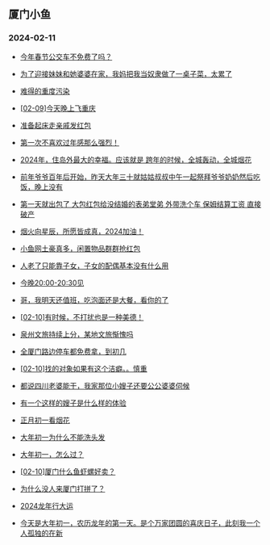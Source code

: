 ## 厦门小鱼 
### 2024-02-11

+ [今年春节公交车不免费了吗？](http://bbs.xmfish.com/read-htm-tid-18145376.html)

+ [为了迎接妹妹和她婆婆在家，我妈把我当奴隶做了一桌子菜，太累了](http://bbs.xmfish.com/read-htm-tid-18145377.html)

+ [难得的重度污染](http://bbs.xmfish.com/read-htm-tid-18145362.html)

+ [[02-09]今天晚上飞重庆](http://bbs.xmfish.com/read-htm-tid-18145351.html)

+ [准备起床走亲戚发红包](http://bbs.xmfish.com/read-htm-tid-18145363.html)

+ [第一次不喜欢过年感那么强烈！](http://bbs.xmfish.com/read-htm-tid-18145375.html)

+ [2024年，住岛外最大的幸福。应该就是 跨年的时候，全城轰动，全城烟花](http://bbs.xmfish.com/read-htm-tid-18145349.html)

+ [前年爷爷百年后开始，昨天大年三十就姑姑叔叔中午一起祭拜爷爷奶奶然后吃饭，晚上没有](http://bbs.xmfish.com/read-htm-tid-18145386.html)

+ [第一天就出包了 大包红包给没结婚的表弟堂弟 外带洗个车 保姆结算工资 直接破产](http://bbs.xmfish.com/read-htm-tid-18145366.html)

+ [烟火向星辰，所愿皆成真，2024加油！](http://bbs.xmfish.com/read-htm-tid-18145355.html)

+ [小鱼网土豪真多，闲置物品群群抢红包](http://bbs.xmfish.com/read-htm-tid-18145382.html)

+ [人老了只能靠子女，子女的配偶基本没有什么用](http://bbs.xmfish.com/read-htm-tid-18145402.html)

+ [今晚20:00-20:30见](http://bbs.xmfish.com/read-htm-tid-18145383.html)

+ [哥，我明天还值班，吃泡面还是大餐，看你的了](http://bbs.xmfish.com/read-htm-tid-18145380.html)

+ [[02-10]有时候，不打扰也是一种美德！](http://bbs.xmfish.com/read-htm-tid-18145373.html)

+ [泉州文旅持续上分，某地文旅惭愧吗](http://bbs.xmfish.com/read-htm-tid-18145404.html)

+ [全厦门路边停车都免费拿，到初几](http://bbs.xmfish.com/read-htm-tid-18145400.html)

+ [[02-10]找的对象如果有这个洁癖。。慎重](http://bbs.xmfish.com/read-htm-tid-18145418.html)

+ [都说四川老婆能干，我家那位小嫂子还要公公婆婆伺候](http://bbs.xmfish.com/read-htm-tid-18145420.html)

+ [有一个这样的嫂子是什么样的体验](http://bbs.xmfish.com/read-htm-tid-18145406.html)

+ [正月初一看烟花](http://bbs.xmfish.com/read-htm-tid-18145430.html)

+ [大年初一为什么不能洗头发](http://bbs.xmfish.com/read-htm-tid-18145398.html)

+ [大年初一，怎么过？](http://bbs.xmfish.com/read-htm-tid-18145409.html)

+ [[02-10]厦门什么鱼虾螺好卖？](http://bbs.xmfish.com/read-htm-tid-18145416.html)

+ [为什么没人来厦门打拼了？](http://bbs.xmfish.com/read-htm-tid-18145440.html)

+ [2024龙年行大运](http://bbs.xmfish.com/read-htm-tid-18145415.html)

+ [今天是大年初一，农历龙年的第一天。是个万家团圆的喜庆日子，此刻我一个人孤独的在新](http://bbs.xmfish.com/read-htm-tid-18145439.html)

